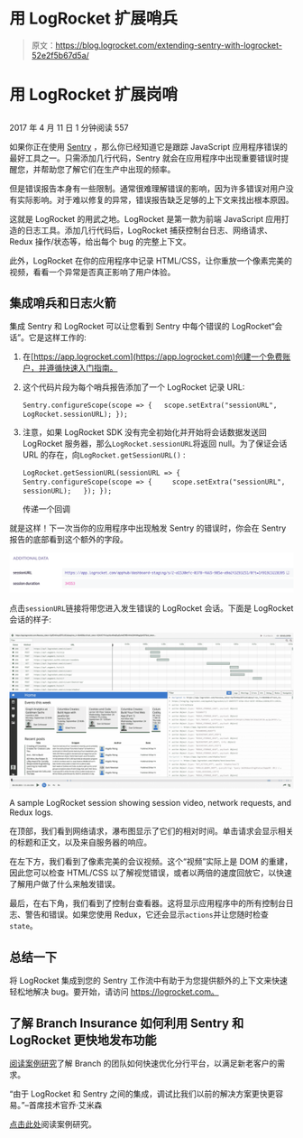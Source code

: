 # 用 LogRocket 扩展哨兵

> 原文：<https://blog.logrocket.com/extending-sentry-with-logrocket-52e2f5b67d5a/>

# 用 LogRocket 扩展岗哨

## 

2017 年 4 月 11 日 1 分钟阅读 557

如果你正在使用 [Sentry](https://getsentry.com) ，那么你已经知道它是跟踪 JavaScript 应用程序错误的最好工具之一。只需添加几行代码，Sentry 就会在应用程序中出现重要错误时提醒您，并帮助您了解它们在生产中出现的频率。

但是错误报告本身有一些限制。通常很难理解错误的影响，因为许多错误对用户没有实际影响。对于难以修复的异常，错误报告缺乏足够的上下文来找出根本原因。

这就是 LogRocket 的用武之地。LogRocket 是第一款为前端 JavaScript 应用打造的日志工具。添加几行代码后，LogRocket 捕获控制台日志、网络请求、Redux 操作/状态等，给出每个 bug 的完整上下文。

此外，LogRocket 在你的应用程序中记录 HTML/CSS，让你重放一个像素完美的视频，看看一个异常是否真正影响了用户体验。

## 集成哨兵和日志火箭

集成 Sentry 和 LogRocket 可以让您看到 Sentry 中每个错误的 LogRocket“会话”。它是这样工作的:

1.  在[https://app.logrocket.com](https://app.logrocket.com)创建一个免费账户，并遵循快速入门指南。
2.  这个代码片段为每个哨兵报告添加了一个 LogRocket 记录 URL:

    ```
    Sentry.configureScope(scope => {   scope.setExtra("sessionURL", LogRocket.sessionURL); });
    ```

3.  注意，如果 LogRocket SDK 没有完全初始化并开始将会话数据发送回 LogRocket 服务器，那么`LogRocket.sessionURL`将返回 null。为了保证会话 URL 的存在，向`LogRocket.getSessionURL()` :

    ```
    LogRocket.getSessionURL(sessionURL => {   Sentry.configureScope(scope => {     scope.setExtra("sessionURL", sessionURL);   }); });
    ```

    传递一个回调

就是这样！下一次当你的应用程序中出现触发 Sentry 的错误时，你会在 Sentry 报告的底部看到这个额外的字段。

![](img/46b8fb2112d5c34d6faf2cb099ea53e7.png)

点击`sessionURL`链接将带您进入发生错误的 LogRocket 会话。下面是 LogRocket 会话的样子:

![](img/f53553ab51fddad3a3b99fcc9502cc18.png)

A sample LogRocket session showing session video, network requests, and Redux logs.

在顶部，我们看到网络请求，瀑布图显示了它们的相对时间。单击请求会显示相关的标题和正文，以及来自服务器的响应。

在左下方，我们看到了像素完美的会议视频。这个“视频”实际上是 DOM 的重建，因此您可以检查 HTML/CSS 以了解视觉错误，或者以两倍的速度回放它，以快速了解用户做了什么来触发错误。

最后，在右下角，我们看到了控制台查看器。这将显示应用程序中的所有控制台日志、警告和错误。如果您使用 Redux，它还会显示`actions`并让您随时检查`state`。

## 总结一下

将 LogRocket 集成到您的 Sentry 工作流中有助于为您提供额外的上下文来快速轻松地解决 bug。要开始，请访问 https://logrocket.com。

## 了解 Branch Insurance 如何利用 Sentry 和 LogRocket 更快地发布功能

[阅读案例研究](https://logrocket.com/customers/branch/)了解 Branch 的团队如何快速优化分行平台，以满足新老客户的需求。

“由于 LogRocket 和 Sentry 之间的集成，调试比我们以前的解决方案更快更容易。”–首席技术官乔·艾米森

[点击此处](https://logrocket.com/customers/branch/)阅读案例研究。